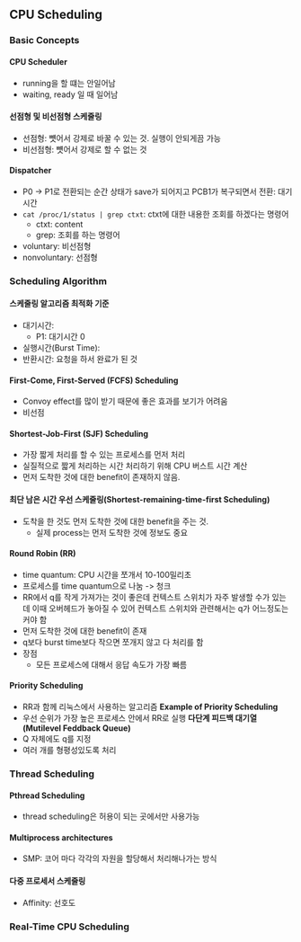 ## CPU Scheduling

### Basic Concepts
#### CPU Scheduler
- running을 할 떄는 안일어남
- waiting,  ready 일 때 일어남

#### 선점형 및 비선점형 스케줄링
- 선점형: 뻇어서 강제로 바꿀 수 있는 것. 실행이 안되게끔 가능
- 비선점형: 뻇어서 강제로 할 수 없는 것

#### Dispatcher
- P0 -> P1로 전환되는 순간 상태가 save가 되어지고 PCB1가 복구되면서 전환: 대기 시간
- `cat /proc/1/status | grep ctxt`: ctxt에 대한 내용한 조회를 하겠다는 명령어
  - ctxt: content
  - grep: 조회를 하는 명령어
- voluntary: 비선점형
- nonvoluntary: 선점형

### Scheduling Algorithm
#### 스케줄링 알고리즘 최적화 기준
- 대기시간: 
  - P1: 대기시간 0
- 실행시간(Burst Time): 
- 반환시간: 요청을 하서 완료가 된 것

#### First-Come, First-Served (FCFS) Scheduling
- Convoy effect를 많이 받기 때문에 좋은 효과를 보기가 어려움
- 비선점

#### Shortest-Job-First (SJF) Scheduling
- 가장 짧게 처리를 할 수 있는 프로세스를 먼저 처리
- 실질적으로 짧게 처리하는 시간 처리하기 위해 CPU 버스트 시간 계산
- 먼저 도착한 것에 대한 benefit이 존재하지 않음.

#### 최단 남은 시간 우선 스케줄링(Shortest-remaining-time-first Scheduling)
- 도착을 한 것도 먼저 도착한 것에 대한 benefit을 주는 것.
  - 실제 process는 먼저 도착한 것에 정보도 중요

#### Round Robin (RR)
- time quantum: CPU 시간을 쪼개서 10-100밀리초
- 프로세스를 time quantum으로 나눔 -> 청크
- RR에서 q를 작게 가져가는 것이 좋은데 컨텍스트 스위치가 자주 발생할 수가 있는데 이때 오버헤드가 놓아질 수 있어 컨텍스트 스위치와 관련해서는 q가 어느정도는 커야 함
- 먼저 도착한 것에 대한 benefit이 존재
- q보다 burst time보다 작으면 쪼개지 않고 다 처리를 함
- 장점
  - 모든 프로세스에 대해서 응답 속도가 가장 빠름

#### Priority Scheduling
- RR과 함께 리눅스에서 사용하는 알고리즘
**Example of Priority Scheduling**
- 우선 순위가 가장 높은 프로세스 안에서 RR로 실행
**다단계 피드백 대기열 (Mutilevel Feddback Queue)**
- Q 자체에도 q를 지정
- 여러 개를 형평성있도록 처리

### Thread Scheduling
#### Pthread Scheduling
- thread scheduling은 허용이 되는 곳에서만 사용가능

#### Multiprocess architectures
- SMP: 코어 마다 각각의 자원을 할당해서 처리해나가는 방식

#### 다중 프로세서 스케줄링
- Affinity: 선호도

### Real-Time CPU Scheduling